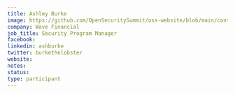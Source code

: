 ```yaml
---
title: Ashley Burke
image: https://github.com/OpenSecuritySummit/oss-website/blob/main/content/participant/images/ashleyburke.jpg?raw=true
company: Wave Financial 
job_title: Security Program Manager 
facebook:
linkedin: ashburke
twitter: burkethelobster
website:
notes:
status: 
type: participant
---
```

